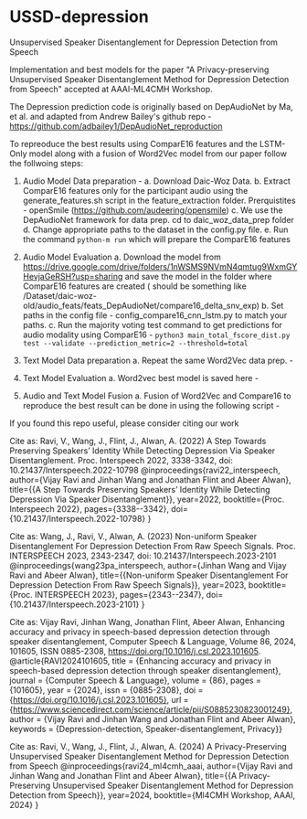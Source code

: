 # USSD-depression
Unsupervised Speaker Disentanglement for Depression Detection from Speech

Implementation and best models for the paper "A Privacy-preserving Unsupervised Speaker Disentanglement Method for Depression Detection from Speech" accepted at AAAI-ML4CMH Workshop. 

The Depression prediction code is originally based on DepAudioNet by Ma, et al. and adapted from Andrew Bailey's github repo  - https://github.com/adbailey1/DepAudioNet_reproduction

To repreoduce the best results using ComparE16 features and the LSTM-Only model along with a fusion of Word2Vec model from our paper follow the follwoing steps: 

1. Audio Model Data preparation - 
    a. Download Daic-Woz Data. 
    b. Extract ComparE16 features only for the participant audio using the generate_features.sh script in the feature_extraction folder. Prerquistites - openSmile (https://github.com/audeering/opensmile)
    c. We use the DepAudioNet framework for data prep. cd to daic_woz_data_prep folder
    d. Change appropriate paths to the dataset in the config.py file. 
    e. Run the command `python-m run` which will prepare the ComparE16 features 

2. Audio Model Evaluation
    a. Download the model from https://drive.google.com/drive/folders/1nWSMS9NVmN4qmtug9WxmGYHevjaGeRSH?usp=sharing and save the model in the folder where ComparE16 features are created ( should be something like /Dataset/daic-woz-old/audio_feats/feats_DepAudioNet/compare16_delta_snv_exp)
    b. Set paths in the config file - config_compare16_cnn_lstm.py to match your paths. 
    c. Run the majority voting test command to get predictions for audio modality using ComparE16 - `python3 main_total_fscore_dist.py test --validate --prediction_metric=2 --threshold=total`

5. Text Model Data preparation
    a. Repeat the same Word2Vec data prep.  - 

6. Text Model Evaluation
    a. Word2vec best model is saved here - 

7. Audio and Text Model Fusion
    a. Fusion of Word2Vec and Compare16 to reproduce the best result can be done in using the following script - 


If you found this repo useful, please consider citing our work  


Cite as: Ravi, V., Wang, J., Flint, J., Alwan, A. (2022) A Step Towards Preserving Speakers’ Identity While Detecting Depression Via Speaker Disentanglement. Proc. Interspeech 2022, 3338-3342, doi: 10.21437/Interspeech.2022-10798
@inproceedings{ravi22_interspeech,
  author={Vijay Ravi and Jinhan Wang and Jonathan Flint and Abeer Alwan},
  title={{A Step Towards Preserving Speakers’ Identity While Detecting Depression Via Speaker Disentanglement}},
  year=2022,
  booktitle={Proc. Interspeech 2022},
  pages={3338--3342},
  doi={10.21437/Interspeech.2022-10798}
}

Cite as: Wang, J., Ravi, V., Alwan, A. (2023) Non-uniform Speaker Disentanglement For Depression Detection From Raw Speech Signals. Proc. INTERSPEECH 2023, 2343-2347, doi: 10.21437/Interspeech.2023-2101
@inproceedings{wang23pa_interspeech,
  author={Jinhan Wang and Vijay Ravi and Abeer Alwan},
  title={{Non-uniform Speaker Disentanglement For Depression Detection From Raw Speech Signals}},
  year=2023,
  booktitle={Proc. INTERSPEECH 2023},
  pages={2343--2347},
  doi={10.21437/Interspeech.2023-2101}
}

Cite as: Vijay Ravi, Jinhan Wang, Jonathan Flint, Abeer Alwan, Enhancing accuracy and privacy in speech-based depression detection through speaker disentanglement, Computer Speech & Language, Volume 86, 2024, 101605, ISSN 0885-2308, https://doi.org/10.1016/j.csl.2023.101605.
@article{RAVI2024101605,
title = {Enhancing accuracy and privacy in speech-based depression detection through speaker disentanglement},
journal = {Computer Speech & Language},
volume = {86},
pages = {101605},
year = {2024},
issn = {0885-2308},
doi = {https://doi.org/10.1016/j.csl.2023.101605},
url = {https://www.sciencedirect.com/science/article/pii/S0885230823001249},
author = {Vijay Ravi and Jinhan Wang and Jonathan Flint and Abeer Alwan},
keywords = {Depression-detection, Speaker-disentanglement, Privacy}}

Cite as: Ravi, V., Wang, J., Flint, J., Alwan, A. (2024) A Privacy-Preserving Unsupervised Speaker Disentanglement Method for Depression Detection from Speech
@inproceedings{ravi24_ml4cmh_aaai,
  author={Vijay Ravi and Jinhan Wang and Jonathan Flint and Abeer Alwan},
  title={{A Privacy-Preserving Unsupervised Speaker Disentanglement Method for Depression Detection from Speech}},
  year=2024,
  booktitle={Ml4CMH Workshop, AAAI, 2024}
}